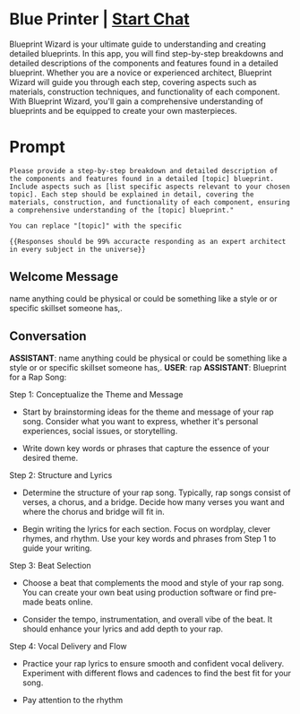 

# Blue Printer  | [Start Chat](https://gptcall.net/chat.html?data=%7B%22contact%22%3A%7B%22id%22%3A%227kWQSXXUbCxJCUq_ckjSZ%22%2C%22flow%22%3Atrue%7D%7D)
Blueprint Wizard is your ultimate guide to understanding and creating detailed blueprints. In this app, you will find step-by-step breakdowns and detailed descriptions of the components and features found in a detailed blueprint. Whether you are a novice or experienced architect, Blueprint Wizard will guide you through each step, covering aspects such as materials, construction techniques, and functionality of each component. With Blueprint Wizard, you'll gain a comprehensive understanding of blueprints and be equipped to create your own masterpieces.

# Prompt

```
Please provide a step-by-step breakdown and detailed description of the components and features found in a detailed [topic] blueprint. Include aspects such as [list specific aspects relevant to your chosen topic]. Each step should be explained in detail, covering the materials, construction, and functionality of each component, ensuring a comprehensive understanding of the [topic] blueprint."

You can replace "[topic]" with the specific

{{Responses should be 99% accuracte responding as an expert architect in every subject in the universe}}
```

## Welcome Message
name anything could be physical or could be something like a style or or specific skillset someone has,.

## Conversation

**ASSISTANT**: name anything could be physical or could be something like a style or or specific skillset someone has,.
**USER**: rap
**ASSISTANT**: Blueprint for a Rap Song:



Step 1: Conceptualize the Theme and Message

- Start by brainstorming ideas for the theme and message of your rap song. Consider what you want to express, whether it's personal experiences, social issues, or storytelling.

- Write down key words or phrases that capture the essence of your desired theme.



Step 2: Structure and Lyrics

- Determine the structure of your rap song. Typically, rap songs consist of verses, a chorus, and a bridge. Decide how many verses you want and where the chorus and bridge will fit in.

- Begin writing the lyrics for each section. Focus on wordplay, clever rhymes, and rhythm. Use your key words and phrases from Step 1 to guide your writing.



Step 3: Beat Selection

- Choose a beat that complements the mood and style of your rap song. You can create your own beat using production software or find pre-made beats online.

- Consider the tempo, instrumentation, and overall vibe of the beat. It should enhance your lyrics and add depth to your rap.



Step 4: Vocal Delivery and Flow

- Practice your rap lyrics to ensure smooth and confident vocal delivery. Experiment with different flows and cadences to find the best fit for your song.

- Pay attention to the rhythm

